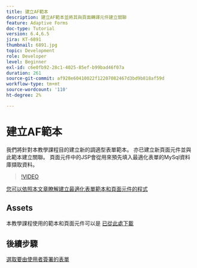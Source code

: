 ```yaml
---
title: 建立AF範本
description: 建立AF範本並將其與頁面轉譯元件建立關聯
feature: Adaptive Forms
doc-type: Tutorial
version: 6.4,6.5
jira: KT-6891
thumbnail: 6891.jpg
topic: Development
role: Developer
level: Beginner
exl-id: c6e0fb92-28c1-4025-85ef-b99bad46f07a
duration: 261
source-git-commit: af928e60410022f12207082467d3bd9b818af59d
workflow-type: tm+mt
source-wordcount: '110'
ht-degree: 2%

---
```


# 建立AF範本

我們將針對本教學課程目的建立新的調適型表單範本。 亦已建立新頁面元件並與此範本建立關聯。 頁面元件中的JSP會從用來預先填入最適化表單的MySql資料庫擷取資料。


>[!VIDEO](https://video.tv.adobe.com/v/27828?quality=12&learn=on)

[您可以依照本文章瞭解建立最適化表單範本和頁面元件的程式](https://experienceleague.adobe.com/docs/experience-manager-learn/forms/storing-and-retrieving-form-data/part5.html?lang=en#storing-and-retrieving-form-data)


## Assets

本教學課程使用的範本和頁面元件可以是 [已從此處下載](assets/sign-multiple-forms-template.zip)

## 後續步驟

[選取要由使用者簽署的表單](./create-initial-form.md)
